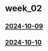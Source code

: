 # week_02 <!-- markmap: foldAll -->
## [2024-10-09](2024-10-09/2024-10-09.html)
## [2024-10-10](2024-10-10/2024-10-10.html)
